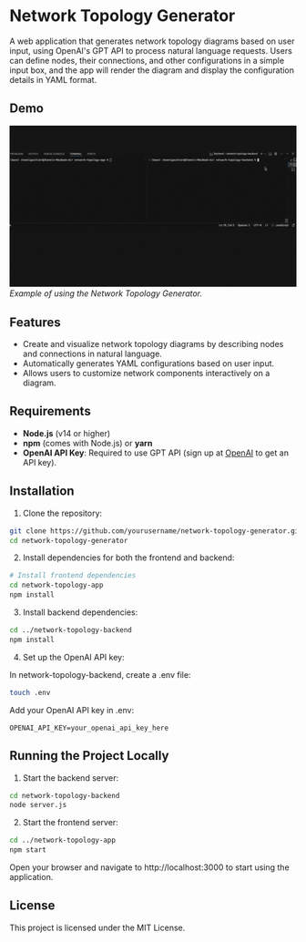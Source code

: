 # Network Topology Generator

A web application that generates network topology diagrams based on user input, using OpenAI's GPT API to process natural language requests. Users can define nodes, their connections, and other configurations in a simple input box, and the app will render the diagram and display the configuration details in YAML format.

## Demo

![Demo GIF](./demoUI.gif)  
*Example of using the Network Topology Generator.*

## Features

- Create and visualize network topology diagrams by describing nodes and connections in natural language.
- Automatically generates YAML configurations based on user input.
- Allows users to customize network components interactively on a diagram.

## Requirements

- **Node.js** (v14 or higher)
- **npm** (comes with Node.js) or **yarn**
- **OpenAI API Key**: Required to use GPT API (sign up at [OpenAI](https://openai.com/) to get an API key).

## Installation

1. Clone the repository:
```bash
git clone https://github.com/yourusername/network-topology-generator.git
cd network-topology-generator
```

2. Install dependencies for both the frontend and backend:
```bash
# Install frontend dependencies
cd network-topology-app
npm install
```

3. Install backend dependencies:
```bash
cd ../network-topology-backend
npm install
```

4. Set up the OpenAI API key:

In network-topology-backend, create a .env file:
```bash
touch .env
```

Add your OpenAI API key in .env:
```
OPENAI_API_KEY=your_openai_api_key_here
```

## Running the Project Locally

1. Start the backend server:

```bash
cd network-topology-backend
node server.js
```

2. Start the frontend server:

```bash
cd ../network-topology-app
npm start
```

Open your browser and navigate to http://localhost:3000 to start using the application.


## License

This project is licensed under the MIT License.


